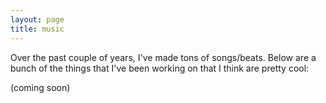 ```yaml
---
layout: page
title: music
---
```


Over the past couple of years, I've made tons of songs/beats. Below are a bunch of the things that I've been working on that I think are pretty cool:

(coming soon)


